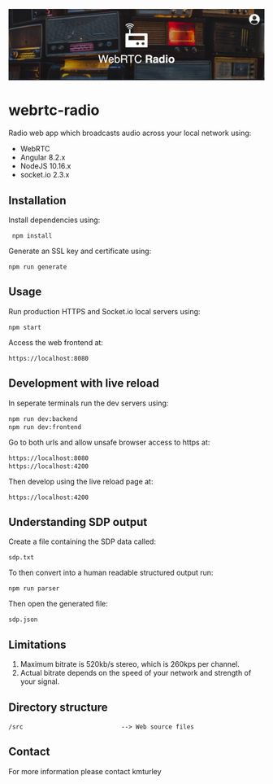 ![alt text](https://raw.githubusercontent.com/kmturley/webrtc-audio-broadcast/master/src/assets/images/webrtc-radio.jpg "WebRTC Radio")
# webrtc-radio

Radio web app which broadcasts audio across your local network using:

* WebRTC
* Angular 8.2.x
* NodeJS 10.16.x
* socket.io 2.3.x


## Installation

Install dependencies using:

     npm install

Generate an SSL key and certificate using:

    npm run generate


## Usage

Run production HTTPS and Socket.io local servers using:

    npm start

Access the web frontend at:

    https://localhost:8080


## Development with live reload

In seperate terminals run the dev servers using:

    npm run dev:backend
    npm run dev:frontend

Go to both urls and allow unsafe browser access to https at:

    https://localhost:8080
    https://localhost:4200

Then develop using the live reload page at:

    https://localhost:4200


## Understanding SDP output

Create a file containing the SDP data called:

    sdp.txt

To then convert into a human readable structured output run:

    npm run parser

Then open the generated file:

    sdp.json


## Limitations

1) Maximum bitrate is 520kb/s stereo, which is 260kps per channel.
2) Actual bitrate depends on the speed of your network and strength of your signal.


## Directory structure

    /src                           --> Web source files


## Contact

For more information please contact kmturley
